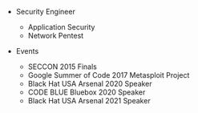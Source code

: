 - Security Engineer
  - Application Security
  - Network Pentest

- Events
  - SECCON 2015 Finals
  - Google Summer of Code 2017 Metasploit Project
  - Black Hat USA Arsenal 2020 Speaker
  - CODE BLUE Bluebox 2020 Speaker
  - Black Hat USA Arsenal 2021 Speaker


<!---
tkmru/tkmru is a ✨ special ✨ repository because its `README.md` (this file) appears on your GitHub profile.
You can click the Preview link to take a look at your changes.
--->
